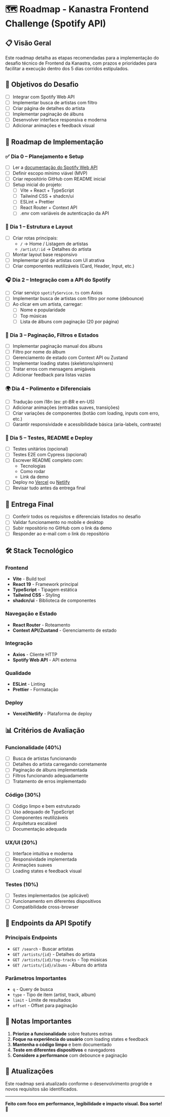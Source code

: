 # 🗺️ Roadmap - Kanastra Frontend Challenge (Spotify API)

## 📋 Visão Geral

Este roadmap detalha as etapas recomendadas para a implementação do desafio técnico de Frontend da Kanastra, com prazos e prioridades para facilitar a execução dentro dos 5 dias corridos estipulados.

## 🎯 Objetivos do Desafio

- [ ] Integrar com Spotify Web API
- [ ] Implementar busca de artistas com filtro
- [ ] Criar página de detalhes do artista
- [ ] Implementar paginação de álbuns
- [ ] Desenvolver interface responsiva e moderna
- [ ] Adicionar animações e feedback visual

## 🧭 Roadmap de Implementação

### ✅ Dia 0 – Planejamento e Setup

- [ ] Ler a [documentação do Spotify Web API](https://developer.spotify.com/documentation/web-api)
- [ ] Definir escopo mínimo viável (MVP)
- [ ] Criar repositório GitHub com README inicial
- [ ] Setup inicial do projeto:
  - [ ] Vite + React + TypeScript
  - [ ] Tailwind CSS + shadcn/ui
  - [ ] ESLint + Prettier
  - [ ] React Router + Context API
  - [ ] .env com variáveis de autenticação da API

### 🎨 Dia 1 – Estrutura e Layout

- [ ] Criar rotas principais:
  - `/` → Home / Listagem de artistas
  - `/artist/:id` → Detalhes do artista
- [ ] Montar layout base responsivo
- [ ] Implementar grid de artistas com UI atrativa
- [ ] Criar componentes reutilizáveis (Card, Header, Input, etc.)

### 🎧 Dia 2 – Integração com a API do Spotify

- [ ] Criar serviço `spotifyService.ts` com Axios
- [ ] Implementar busca de artistas com filtro por nome (debounce)
- [ ] Ao clicar em um artista, carregar:
  - [ ] Nome e popularidade
  - [ ] Top músicas
  - [ ] Lista de álbuns com paginação (20 por página)

### 🔄 Dia 3 – Paginação, Filtros e Estados

- [ ] Implementar paginação manual dos álbuns
- [ ] Filtro por nome do álbum
- [ ] Gerenciamento de estado com Context API ou Zustand
- [ ] Implementar loading states (skeletons/spinners)
- [ ] Tratar erros com mensagens amigáveis
- [ ] Adicionar feedback para listas vazias

### 🌍 Dia 4 – Polimento e Diferenciais

- [ ] Tradução com i18n (ex: pt-BR e en-US)
- [ ] Adicionar animações (entradas suaves, transições)
- [ ] Criar variações de componentes (botão com loading, inputs com erro, etc.)
- [ ] Garantir responsividade e acessibilidade básica (aria-labels, contraste)

### 🧪 Dia 5 – Testes, README e Deploy

- [ ] Testes unitários (opcional)
- [ ] Testes E2E com Cypress (opcional)
- [ ] Escrever README completo com:
  - Tecnologias
  - Como rodar
  - Link da demo
- [ ] Deploy no [Vercel](https://vercel.com) ou [Netlify](https://netlify.com)
- [ ] Revisar tudo antes da entrega final

## 🏁 Entrega Final

- [ ] Conferir todos os requisitos e diferenciais listados no desafio
- [ ] Validar funcionamento no mobile e desktop
- [ ] Subir repositório no GitHub com o link da demo
- [ ] Responder ao e-mail com o link do repositório

## 🛠️ Stack Tecnológico

### Frontend

- **Vite** - Build tool
- **React 19** - Framework principal
- **TypeScript** - Tipagem estática
- **Tailwind CSS** - Styling
- **shadcn/ui** - Biblioteca de componentes

### Navegação e Estado

- **React Router** - Roteamento
- **Context API/Zustand** - Gerenciamento de estado

### Integração

- **Axios** - Cliente HTTP
- **Spotify Web API** - API externa

### Qualidade

- **ESLint** - Linting
- **Prettier** - Formatação

### Deploy

- **Vercel/Netlify** - Plataforma de deploy

## 📊 Critérios de Avaliação

### Funcionalidade (40%)

- [ ] Busca de artistas funcionando
- [ ] Detalhes do artista carregando corretamente
- [ ] Paginação de álbuns implementada
- [ ] Filtros funcionando adequadamente
- [ ] Tratamento de erros implementado

### Código (30%)

- [ ] Código limpo e bem estruturado
- [ ] Uso adequado de TypeScript
- [ ] Componentes reutilizáveis
- [ ] Arquitetura escalável
- [ ] Documentação adequada

### UX/UI (20%)

- [ ] Interface intuitiva e moderna
- [ ] Responsividade implementada
- [ ] Animações suaves
- [ ] Loading states e feedback visual

### Testes (10%)

- [ ] Testes implementados (se aplicável)
- [ ] Funcionamento em diferentes dispositivos
- [ ] Compatibilidade cross-browser

## 🎯 Endpoints da API Spotify

### Principais Endpoints

- `GET /search` - Buscar artistas
- `GET /artists/{id}` - Detalhes do artista
- `GET /artists/{id}/top-tracks` - Top músicas
- `GET /artists/{id}/albums` - Álbuns do artista

### Parâmetros Importantes

- `q` - Query de busca
- `type` - Tipo de item (artist, track, album)
- `limit` - Limite de resultados
- `offset` - Offset para paginação

## 📝 Notas Importantes

1. **Priorize a funcionalidade** sobre features extras
2. **Foque na experiência do usuário** com loading states e feedback
3. **Mantenha o código limpo** e bem documentado
4. **Teste em diferentes dispositivos** e navegadores
5. **Considere a performance** com debounce e paginação

## 🔄 Atualizações

Este roadmap será atualizado conforme o desenvolvimento progride e novos requisitos são identificados.

---

**Feito com foco em performance, legibilidade e impacto visual. Boa sorte! 🚀**
